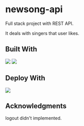 # newsong-api

Full stack project with REST API.

It deals with singers that user likes.

## Built With

<img src="https://img.shields.io/badge/Svelte-ff3e00?style=flat-square&logo=svelte&logoColor=white"/></a>
<img src="https://img.shields.io/badge/FastAPI-008e81?style=flat-square&logo=fastapi&logoColor=white"/></a>

## Deploy With

<img src="https://img.shields.io/badge/Heroku-79589f?style=flat-square&logo=heroku&logoColor=white"/></a>

## Acknowledgments
logout didn't implemented.
